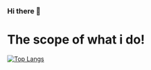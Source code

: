 ### Hi there 👋

<!--
**a-m-dev/a-m-dev** is a ✨ _special_ ✨ repository because its `README.md` (this file) appears on your GitHub profile.

Here are some ideas to get you started:

- 🔭 I’m currently working on ...
- 🌱 I’m currently learning ...
- 👯 I’m looking to collaborate on ...
- 🤔 I’m looking for help with ...
- 💬 Ask me about ...
- 📫 How to reach me: ...
- 😄 Pronouns: ...
- ⚡ Fun fact: ...
-->

# The scope of what i do!
[![Top Langs](https://github-readme-stats.vercel.app/api/top-langs/?username=a-m-dev)](https://github.com/a-m-dev/github-readme-stats)
